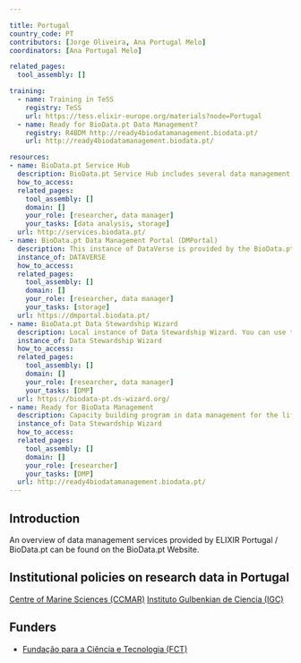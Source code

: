 ```yaml
---

title: Portugal
country_code: PT
contributors: [Jorge Oliveira, Ana Portugal Melo]
coordinators: [Ana Portugal Melo]

related_pages: 
  tool_assembly: []

training:
  - name: Training in TeSS
    registry: TeSS
    url: https://tess.elixir-europe.org/materials?node=Portugal
  - name: Ready for BioData.pt Data Management?
    registry: R4BDM http://ready4biodatamanagement.biodata.pt/
    url: http://ready4biodatamanagement.biodata.pt/

resources:
- name: BioData.pt Service Hub
  description: BioData.pt Service Hub includes several data management resources, tools and services available for researchers in Life Sciences.
  how_to_access: 
  related_pages:
    tool_assembly: []
    domain: []
    your_role: [researcher, data manager]
    your_tasks: [data analysis, storage]
  url: http://services.biodata.pt/
- name: BioData.pt Data Management Portal (DMPortal)
  description: This instance of DataVerse is provided by the BioData.pt. We can help you write and maintain data management plans for your research.
  instance_of: DATAVERSE
  how_to_access: 
  related_pages:
    tool_assembly: []
    domain: []
    your_role: [researcher, data manager]
    your_tasks: [storage]
  url: https://dmportal.biodata.pt/
- name: BioData.pt Data Stewardship Wizard
  description: Local instance of Data Stewardship Wizard. You can use this tool to create your own Data Management Plans.
  instance_of: Data Stewardship Wizard
  how_to_access: 
  related_pages:
    tool_assembly: []
    domain: []
    your_role: [researcher, data manager]
    your_tasks: [DMP]
  url: https://biodata-pt.ds-wizard.org/
- name: Ready for BioData Management
  description: Capacity building program in data management for the life sciences to empower researchers and institutions in managing their data more effectively and efficiently.
  instance_of: Data Stewardship Wizard
  how_to_access: 
  related_pages:
    tool_assembly: []
    domain: []
    your_role: [researcher]
    your_tasks: [DMP]
  url: http://ready4biodatamanagement.biodata.pt/
---
```


## Introduction 
An overview of data management services provided by ELIXIR Portugal / BioData.pt can be found on the BioData.pt Website. 

## Institutional policies on research data in Portugal
[Centre of Marine Sciences (CCMAR)](https://ccmar.ualg.pt/en/page/open-science-and-data-management)
[Instituto Gulbenkian de Ciencia (IGC)](https://zenodo.org/record/6325980#.YmfjP8jMK70)

## Funders

* [Fundação para a Ciência e Tecnologia (FCT)](https://www.fct.pt/)

